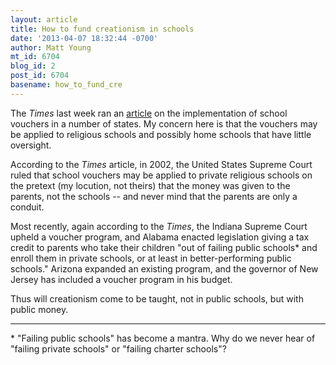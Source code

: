```yaml
---
layout: article
title: How to fund creationism in schools
date: '2013-04-07 18:32:44 -0700'
author: Matt Young
mt_id: 6704
blog_id: 2
post_id: 6704
basename: how_to_fund_cre
---
```

The _Times_ last week ran an [article](http://www.nytimes.com/2013/03/28/education/states-shifting-aid-for-schools-to-the-families.html) on the implementation of school vouchers in a number of states.  My concern here is that the vouchers may be applied to religious schools and possibly home schools that have little oversight. 

According to the _Times_ article, in 2002, the United States Supreme Court ruled that school vouchers may be applied to private religious schools on the pretext (my locution, not theirs) that the money was given to the parents, not the schools -- and never mind that the parents are only a conduit.

Most recently, again according to the _Times_, the Indiana Supreme Court upheld a voucher program, and Alabama enacted legislation giving a tax credit to parents who take their children "out of failing public schools\* and enroll them in private schools, or at least in better-performing public schools." Arizona expanded an existing program, and the governor of New Jersey has included a voucher program in his budget.

Thus will creationism come to be taught, not in public schools, but with public money.

-------------------

\* "Failing public schools" has become a mantra. Why do we never hear of "failing private schools" or "failing charter schools"?
